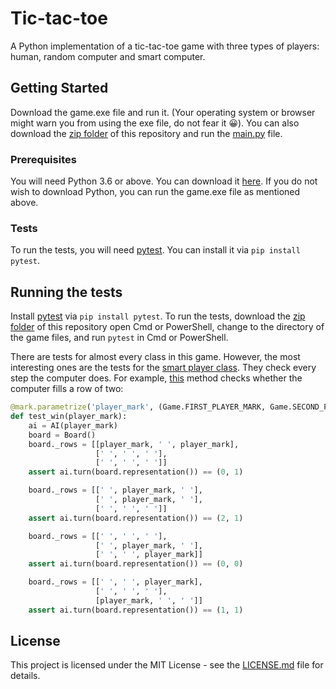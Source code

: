 # Tic-tac-toe

A Python implementation of a tic-tac-toe game with three types of players: human, random computer and smart computer.


## Getting Started
Download the game.exe file and run it. (Your operating system or browser might warn you from using the exe file, do not fear it 😀).
You can also download the [zip folder](https://github.com/DanKatzuv/tic-tac-toe/archive/master.zip) of this repository
and run the [main.py](main.py) file.

### Prerequisites
You will need Python 3.6 or above. You can download it [here](https://python.org/downloads). If you do not wish to download Python, you can
run the game.exe file as mentioned above.

### Tests
To run the tests, you will need [pytest](https://pytest.org). You can install it via `pip install pytest`.


## Running the tests
Install [pytest](https://pytest.org) via `pip install pytest`. To run the tests, download the [zip folder](https://github.com/DanKatzuv/tic-tac-toe/archive/master.zip) of this repository
open Cmd or PowerShell, change to the directory of the game files, and run `pytest` in Cmd or PowerShell.

There are tests for almost every class in this game. However, the most interesting ones are the tests for the [smart player class](tests/ai.py). They check every step the computer does.
For example, [this](https://github.com/DanKatzuv/tic-tac-toe/blob/master/tests/test_ai.py#L55-L77) method checks whether the computer fills a row of two:
```python
@mark.parametrize('player_mark', (Game.FIRST_PLAYER_MARK, Game.SECOND_PLAYER_MARK))
def test_win(player_mark):
    ai = AI(player_mark)
    board = Board()
    board._rows = [[player_mark, ' ', player_mark],
                   [' ', ' ', ' '],
                   [' ', ' ', ' ']]
    assert ai.turn(board.representation()) == (0, 1)

    board._rows = [[' ', player_mark, ' '],
                   [' ', player_mark, ' '],
                   [' ', ' ', ' ']]
    assert ai.turn(board.representation()) == (2, 1)

    board._rows = [[' ', ' ', ' '],
                   [' ', player_mark, ' '],
                   [' ', ' ', player_mark]]
    assert ai.turn(board.representation()) == (0, 0)

    board._rows = [[' ', ' ', player_mark],
                   [' ', ' ', ' '],
                   [player_mark, ' ', ' ']]
    assert ai.turn(board.representation()) == (1, 1)
```


## License

This project is licensed under the MIT License - see the [LICENSE.md](LICENSE.md) file for details.
